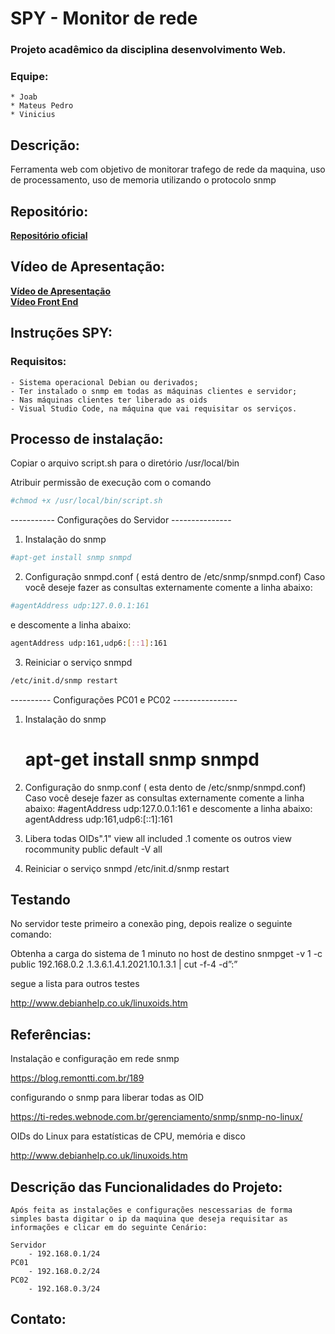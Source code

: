 # SPY - Monitor de rede

### Projeto acadêmico da disciplina desenvolvimento Web.
### Equipe:
	* Joab
	* Mateus Pedro
	* Vinicius 

## Descrição:

Ferramenta web com objetivo de monitorar trafego de rede da maquina, uso de processamento, uso de memoria utilizando o protocolo snmp

## Repositório:
[**Repositório oficial**](https://github.com/viniciusaccioly/spy)<br>

## Vídeo de Apresentação:
[**Vídeo de Apresentação**](https://youtu.be/ZcMAWlk2AtY)<br>
[**Vídeo Front End**](https://youtu.be/Yr7W37x2-70)

## Instruções SPY:

### Requisitos:
	- Sistema operacional Debian ou derivados;
	- Ter instalado o snmp em todas as máquinas clientes e servidor;
	- Nas máquinas clientes ter liberado as oids
	- Visual Studio Code, na máquina que vai requisitar os serviços.

## Processo de instalação:

Copiar o arquivo script.sh para o diretório /usr/local/bin

Atribuir permissão de execução com o comando
```sh
#chmod +x /usr/local/bin/script.sh
```

----------- Configurações do Servidor ---------------

1. Instalação do snmp

```sh
#apt-get install snmp snmpd
```

2. Configuração snmpd.conf ( está dentro de /etc/snmp/snmpd.conf)
Caso você deseje fazer as consultas externamente comente a linha abaixo:
```sh
#agentAddress udp:127.0.0.1:161
```

e descomente a linha abaixo:
```sh
agentAddress udp:161,udp6:[::1]:161
```

3. Reiniciar o serviço snmpd
```sh
/etc/init.d/snmp restart
```

---------- Configurações PC01 e PC02 ----------------

1. Instalação do snmp
	# apt-get install snmp snmpd
2. Configuração do snmp.conf ( esta dento de /etc/snmp/snmpd.conf)
Caso você deseje fazer as consultas externamente comente a linha abaixo:
#agentAddress udp:127.0.0.1:161
e descomente a linha abaixo:
	agentAddress udp:161,udp6:[::1]:161
3. Libera todas OIDs".1"
	view all included .1
	comente os outros view
	rocommunity public default -V all

4. Reiniciar o serviço snmpd
	/etc/init.d/snmp restart


## Testando

No servidor teste primeiro a conexão ping, depois realize o seguinte comando:

Obtenha a carga do sistema de 1 minuto no host de destino 
snmpget -v 1 -c public 192.168.0.2 .1.3.6.1.4.1.2021.10.1.3.1 | cut -f-4 -d”:”


segue a lista para outros testes

http://www.debianhelp.co.uk/linuxoids.htm

## Referências:

Instalação e configuração em rede snmp

https://blog.remontti.com.br/189

configurando o snmp para liberar todas as OID

https://ti-redes.webnode.com.br/gerenciamento/snmp/snmp-no-linux/

OIDs do Linux para estatísticas de CPU, memória e disco

http://www.debianhelp.co.uk/linuxoids.htm


## Descrição das Funcionalidades do Projeto:
	Após feita as instalações e configurações nescessarias de forma simples basta digitar o ip da maquina que deseja requisitar as informações e clicar em do seguinte Cenário:
```
Servidor 
	- 192.168.0.1/24
PC01
	- 192.168.0.2/24
PC02
	- 192.168.0.3/24
```
## Contato:
